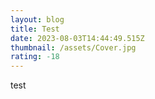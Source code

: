 ```yaml
---
layout: blog
title: Test
date: 2023-08-03T14:44:49.515Z
thumbnail: /assets/Cover.jpg
rating: -18
---
```

t﻿est